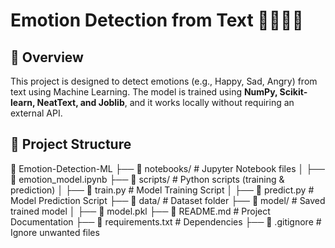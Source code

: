# Emotion Detection from Text 🧠😊😡😢

## 📌 Overview
This project is designed to detect emotions (e.g., Happy, Sad, Angry) from text using Machine Learning. The model is trained using **NumPy, Scikit-learn, NeatText, and Joblib**, and it works locally without requiring an external API.

## 📂 Project Structure
📁 Emotion-Detection-ML
├── 📂 notebooks/ # Jupyter Notebook files
│ ├── 📄 emotion_model.ipynb
├── 📂 scripts/ # Python scripts (training & prediction)
│ ├── 📄 train.py # Model Training Script
│ ├── 📄 predict.py # Model Prediction Script
├── 📂 data/ # Dataset folder
├── 📂 model/ # Saved trained model
│ ├── 📄 model.pkl
├── 📄 README.md # Project Documentation
├── 📄 requirements.txt # Dependencies
├── 📄 .gitignore # Ignore unwanted files

